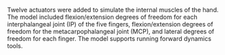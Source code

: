 Twelve actuators were added to simulate the internal muscles of the hand. The model included flexion/extension degrees of freedom for each interphalangeal joint (IP) of the five fingers, flexion/extension degrees of freedom for the metacarpophalangeal joint (MCP), and lateral degrees of freedom for each finger. The model supports running forward dynamics tools.
